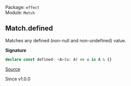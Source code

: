 Package: `effect`<br />
Module: `Match`<br />

## Match.defined

Matches any defined (non-null and non-undefined) value.

**Signature**

```ts
declare const defined: <A>(u: A) => u is A & {}
```

[Source](https://github.com/Effect-TS/effect/tree/main/packages/effect/src/Match.ts#L976)

Since v1.0.0
